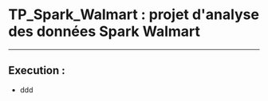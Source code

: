 # TP_Spark_Walmart : projet d'analyse des données Spark Walmart

------------------------------------------------------
## Execution :
- ddd
